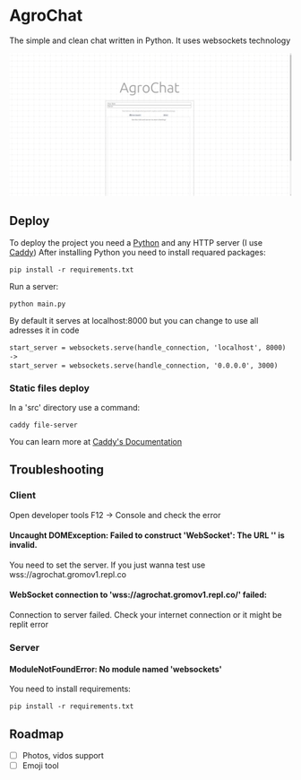 # AgroChat
The simple and clean chat written in Python. It uses websockets technology

![Screeshot](ss/site.png)

## Deploy
To deploy the project you need a [Python](https://www.python.org/) and any HTTP server (I use [Caddy](https://caddyserver.com/))
After installing Python you need to install requared packages:
```
pip install -r requirements.txt
```
Run a server:
```
python main.py
```
By default it serves at localhost:8000 but you can change to use all adresses it in code
```
start_server = websockets.serve(handle_connection, 'localhost', 8000) ->
start_server = websockets.serve(handle_connection, '0.0.0.0', 3000)
```
### Static files deploy
In a 'src' directory use a command:
```
caddy file-server
```
You can learn more at [Caddy's Documentation](https://caddyserver.com/docs/quick-starts/static-files)

## Troubleshooting

### Client
Open developer tools F12 -> Console and check the error

#### Uncaught DOMException: Failed to construct 'WebSocket': The URL '' is invalid.
You need to set the server. If you just wanna test use wss://agrochat.gromov1.repl.co
#### WebSocket connection to 'wss://agrochat.gromov1.repl.co/' failed:
Connection to server failed. Check your internet connection or it might be replit error

### Server
#### ModuleNotFoundError: No module named 'websockets'
You need to install requirements:
```
pip install -r requirements.txt
```

## Roadmap
- [ ] Photos, vidos support
- [ ] Emoji tool
